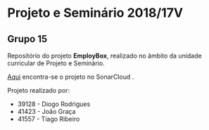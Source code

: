 # Projeto e Seminário 2018/17V 
## Grupo 15

Repositório do projeto **EmployBox**, realizado no âmbito da unidade curricular de Projeto e Seminário. 

[Aqui](https://sonarcloud.io/organizations/joao360-github/projects) encontra-se o projeto no SonarCloud .

Projeto realizado por:
* 39128 - Diogo Rodrigues
* 41423 - João Graça
* 41557 - Tiago Ribeiro
